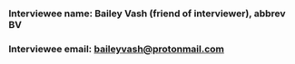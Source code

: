 ### **Interviewee name:** Bailey Vash (friend of interviewer), abbrev BV ###

### **Interviewee email:** baileyvash@protonmail.com ###

